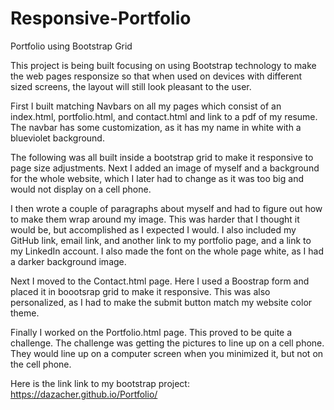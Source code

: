# Responsive-Portfolio
Portfolio using Bootstrap Grid

This project is being built focusing on using Bootstrap technology to make the web pages responsize so that when used on devices with different sized screens, the layout will still look pleasant to the user.

First I built matching Navbars on all my pages which consist of an index.html, portfolio.html, and contact.html and link to a pdf of my resume. The navbar has some customization, as it has my name in white with a blueviolet background.

The following was all built inside a bootstrap grid to make it responsive to page size adjustments. Next I added an image of myself and a background for the whole website, which I later had to change as it was too big and would not display on a cell phone.

I then wrote a couple of paragraphs about myself and had to figure out how to make them wrap around my image. This was harder that I thought it would be, but accomplished as I expected I would.  I also included my GitHub link, email link, and another link to my portfolio page, and a link to my LinkedIn account. I also made the font on the whole page white, as I had a darker background image.

Next I moved to the Contact.html page. Here I used a Boostrap form and placed it in boootsrap grid to make it responsive.  This was also personalized, as I had to make the submit button match my website color theme.

Finally I worked on the Portfolio.html page.  This proved to be quite a challenge.  The challenge was getting the pictures to line up on a cell phone.  They would line up on a computer screen when you minimized it, but not on the cell phone.

Here is the link link to my bootstrap project: https://dazacher.github.io/Portfolio/
